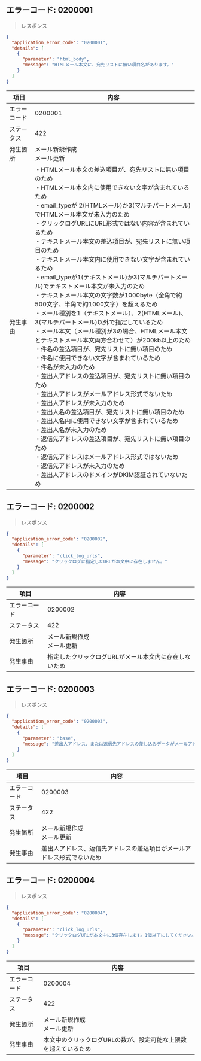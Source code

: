 ## エラーコード: 0200001

> レスポンス

```json
{
  "application_error_code": "0200001",
  "details": [
    {
      "parameter": "html_body",
      "message": "HTMLメール本文に、宛先リストに無い項目名があります。"
    }
  ]
}
```

| 項目|内容|
--- | ---
エラーコード|0200001
ステータス|422
発生箇所|メール新規作成<br />メール更新
発生事由|・HTMLメール本文の差込項目が、宛先リストに無い項目のため<br />・HTMLメール本文内に使用できない文字が含まれているため<br />・email_typeが 2(HTMLメール)か3(マルチパートメール)でHTMLメール本文が未入力のため<br />・クリックログURLにURL形式ではない内容が含まれているため<br />・テキストメール本文の差込項目が、宛先リストに無い項目のため<br />・テキストメール本文内に使用できない文字が含まれているため<br />・email_typeが1(テキストメール)か3(マルチパートメール)でテキストメール本文が未入力のため<br />・テキストメール本文の文字数が1000byte（全角で約500文字、半角で約1000文字）を超えるため<br />・メール種別を1（テキストメール）、2(HTMLメール)、3(マルチパートメール)以外で指定しているため<br />・メール本文（メール種別が3の場合、HTMLメール本文とテキストメール本文両方合わせて）が200kb以上のため<br />・件名の差込項目が、宛先リストに無い項目のため<br />・件名に使用できない文字が含まれているため<br />・件名が未入力のため<br />・差出人アドレスの差込項目が、宛先リストに無い項目のため<br />・差出人アドレスがメールアドレス形式でないため<br />・差出人アドレスが未入力のため<br />・差出人名の差込項目が、宛先リストに無い項目のため<br />・差出人名内に使用できない文字が含まれているため<br />・差出人名が未入力のため<br />・返信先アドレスの差込項目が、宛先リストに無い項目のため<br />・返信先アドレスはメールアドレス形式ではないため<br />・返信先アドレスが未入力のため<br />・差出人アドレスのドメインがDKIM認証されていないため

## エラーコード: 0200002

> レスポンス

```json
{
  "application_error_code": "0200002",
  "details": [
    {
      "parameter": "click_log_urls",
      "message": "クリックログに指定したURLが本文中に存在しません。"
    }
  ]
}
```

| 項目|内容|
--- | ---
エラーコード|0200002
ステータス|422
発生箇所|メール新規作成<br />メール更新
発生事由| 指定したクリックログURLがメール本文内に存在しないため

## エラーコード: 0200003

> レスポンス

```json
{
  "application_error_code": "0200003",
  "details": [
    {
      "parameter": "base",
      "message": "差出人アドレス、または返信先アドレスの差し込みデータがメールアドレス形式ではありません"
    }
  ]
}
```

| 項目|内容|
--- | ---
エラーコード|0200003
ステータス|422
発生箇所|メール新規作成<br />メール更新
発生事由|差出人アドレス、返信先アドレスの差込項目がメールアドレス形式でないため

## エラーコード: 0200004

> レスポンス

```json
{
  "application_error_code": "0200004",
  "details": [
    {
      "parameter": "click_log_urls",
      "message": "クリックログURLが本文中に3個存在します。1個以下にしてください。"
    }
  ]
}
```

| 項目|内容|
--- | ---
エラーコード|0200004
ステータス|422
発生箇所|メール新規作成<br />メール更新
発生事由|本文中のクリックログURLの数が、設定可能な上限数を超えているため


